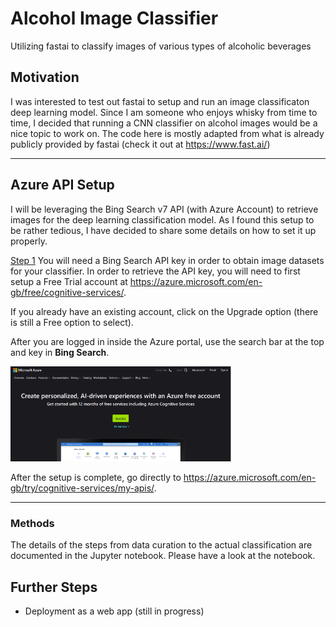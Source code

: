 # Alcohol Image Classifier
Utilizing fastai to classify images of various types of alcoholic beverages

## Motivation
I was interested to test out fastai to setup and run an image classificaton deep learning model. Since I am someone who enjoys whisky from time to time, I decided that running a CNN classifier on alcohol images would be a nice topic to work on. The code here is mostly adapted from what is already publicly provided by fastai (check it out at https://www.fast.ai/)
___

## Azure API Setup
I will be leveraging the Bing Search v7 API (with Azure Account) to retrieve images for the deep learning classification model. As I found this setup to be rather tedious, I have decided to share some details on how to set it up properly.

<u>Step 1</u>
You will need a Bing Search API key in order to obtain image datasets for your classifier. In order to retrieve the API key, you will need to first setup a Free Trial account at https://azure.microsoft.com/en-gb/free/cognitive-services/. 

If you already have an existing account, click on the Upgrade option (there is still a Free option to select).

After you are logged in inside the Azure portal, use the search bar at the top and key in **Bing Search**.

<img src="/images/azure_step1.png" width = "70%" alt="My cool logo"/>

After the setup is complete, go directly to https://azure.microsoft.com/en-gb/try/cognitive-services/my-apis/.
___

### Methods
The details of the steps from data curation to the actual classification are documented in the Jupyter notebook. Please have a look at the notebook.

## Further Steps
- Deployment as a web app (still in progress)
